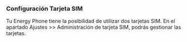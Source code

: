 ### Configuración Tarjeta SIM

Tu Energy Phone tiene la posibilidad de utilizar dos tarjetas SIM. En el apartado Ajustes >> Administración de tarjeta SIM, podrás gestionar las tarjetas.
